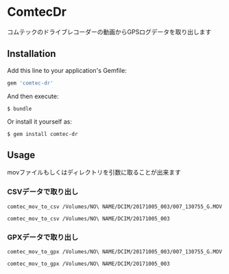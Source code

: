 # ComtecDr

コムテックのドライブレコーダーの動画からGPSログデータを取り出します

## Installation

Add this line to your application's Gemfile:

```ruby
gem 'comtec-dr'
```

And then execute:

    $ bundle

Or install it yourself as:

    $ gem install comtec-dr

## Usage

movファイルもしくはディレクトリを引数に取ることが出来ます

### CSVデータで取り出し

```
comtec_mov_to_csv /Volumes/NO\ NAME/DCIM/20171005_003/007_130755_G.MOV
```

```
comtec_mov_to_csv /Volumes/NO\ NAME/DCIM/20171005_003
```

### GPXデータで取り出し

```
comtec_mov_to_gpx /Volumes/NO\ NAME/DCIM/20171005_003/007_130755_G.MOV
```

```
comtec_mov_to_gpx /Volumes/NO\ NAME/DCIM/20171005_003
```
